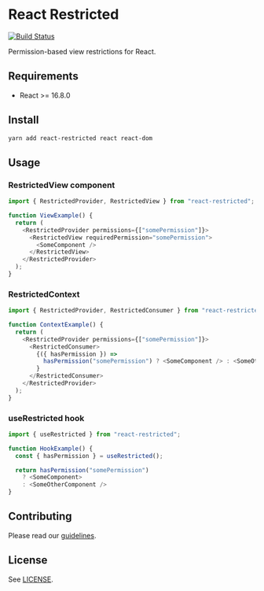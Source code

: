# React Restricted

[![Build Status](https://travis-ci.com/crisu83/react-restricted.svg?branch=master)](https://travis-ci.com/crisu83/react-restricted)

Permission-based view restrictions for React.

## Requirements

- React >= 16.8.0

## Install

```sh
yarn add react-restricted react react-dom
```

## Usage

### RestrictedView component

```ts
import { RestrictedProvider, RestrictedView } from "react-restricted";

function ViewExample() {
  return (
    <RestrictedProvider permissions={["somePermission"]}>
      <RestrictedView requiredPermission="somePermission">
        <SomeComponent />
      </RestrictedView>
    </RestrictedProvider>
  );
}
```

### RestrictedContext

```ts
import { RestrictedProvider, RestrictedConsumer } from "react-restricted";

function ContextExample() {
  return (
    <RestrictedProvider permissions={["somePermission"]}>
      <RestrictedConsumer>
        {({ hasPermission }) =>
          hasPermission("somePermission") ? <SomeComponent /> : <SomeOtherComponent />
        }
      </RestrictedConsumer>
    </RestrictedProvider>
  );
}
```

### useRestricted hook

```ts
import { useRestricted } from "react-restricted";

function HookExample() {
  const { hasPermission } = useRestricted();

  return hasPermission("somePermission")
    ? <SomeComponent>
    : <SomeOtherComponent />
}
```

## Contributing

Please read our [guidelines](.github/CONTRIBUTING.md).

## License

See [LICENSE](LICENSE).
